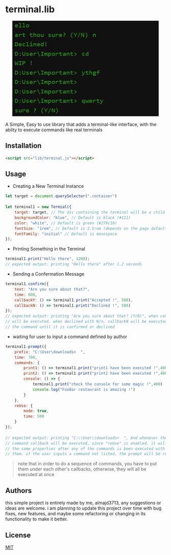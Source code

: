 
# terminal.lib

<p align="center">
  <img width="460" height="300" src="public/Capture.JPG" alt="Main.jpg">
</p>

 A Simple, Easy to use library that adds a terminal-like interface, with the abilty to execute commands like real terminals

## Installation

```html
<script src="lib/terminal.js"></script>
```


## Usage

- Creating a New Terminal Instance

```js
let target = document.querySelector(".container")

let terminal1 = new Termial({
	target: target, // The div containing the terminal will be a child of this parent
	backgroundColor: "blue", // Default is black (#111)
	color: "white", // Default is green (#279c10)
	fontSize: "1rem", // Default is 2.5rem (depends on the page default)
	fontFamily: "initial" // Default is monospace
});
```


- Printing Something in the Terminal

```js
terminal1.print("Hello there", 1200); 
// expected output: printing "Hello there" after 1.2 seconds
```


- Sending a Confermation Message 

```js
terminal1.confirm({
	text: "Are you sure about that?",
	time: 600,
	callbackY: () => terminal1.print("Accepted !", 500),
	callbackN: () => terminal1.print("Declined !", 500)
});
// expected output: printing "Are you sure about that? (Y/N)", when confirmed with Y/y, callbackY 
// will be executed. when declined with N/n, callbackN will be executed. otherwise, it will repeat
// the command until it is confirmed or declined
```


- waiting for user to input a command defined by author

```js
terminal1.prompt({
	prefix: "C:\User\downloads>  ",
	time: 700,
	commands: {
		print1: () => terminal1.print("print1 have been executed !",400),
		print2: () => terminal1.print("print2 have been executed !",400),
		console: () => {
			terminal1.print("check the console for some magic !",400)
			console.log("FooBar restaurant is amazing !")
		}
	},
	reUse: {
		mode: true,
		time: 500
	}
});

// expected output: printing "C:\\User\\downloads>  ", And whenever the user inputs any command, the 
// command callback will be executed, since "reUse" is enabled, it will re-use the same method with 
// the same properties after any of the commands is been executed with a timer of 500ms between 
// them. if the user inputs a command not listed, the prompt will be repeated
```

> note that in order to do a sequence of commands, you have to put them under each other's callbacks, otherwise, they will all be executed at once

## Authors
this simple project is entirely made by me, almajd3713, any suggestions or ideas are welcome. i am planning to update this project over time with bug fixes, new features, and maybe some refactoring or changing in its functionality to make it better.

## License

[MIT](https://choosealicense.com/licenses/mit/)